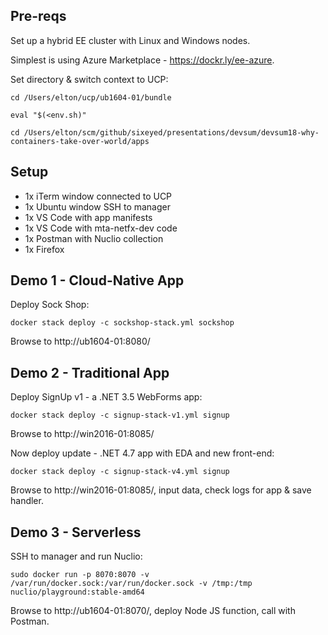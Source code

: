 ## Pre-reqs

Set up a hybrid EE cluster with Linux and Windows nodes.

Simplest is using Azure Marketplace - https://dockr.ly/ee-azure.

Set directory & switch context to UCP:

```
cd /Users/elton/ucp/ub1604-01/bundle

eval "$(<env.sh)"

cd /Users/elton/scm/github/sixeyed/presentations/devsum/devsum18-why-containers-take-over-world/apps
```

## Setup

* 1x iTerm window connected to UCP
* 1x Ubuntu window SSH to manager
* 1x VS Code with app manifests
* 1x VS Code with mta-netfx-dev code
* 1x Postman with Nuclio collection
* 1x Firefox

## Demo 1 - Cloud-Native App

Deploy Sock Shop:

```
docker stack deploy -c sockshop-stack.yml sockshop
```

Browse to http://ub1604-01:8080/

## Demo 2 - Traditional App

Deploy SignUp v1 - a .NET 3.5 WebForms app:

```
docker stack deploy -c signup-stack-v1.yml signup
```

Browse to http://win2016-01:8085/

Now deploy update - .NET 4.7 app with EDA and new front-end:

```
docker stack deploy -c signup-stack-v4.yml signup
```

Browse to http://win2016-01:8085/, input data, check logs for app & save handler.

## Demo 3 - Serverless

SSH to manager and run Nuclio:

```
sudo docker run -p 8070:8070 -v /var/run/docker.sock:/var/run/docker.sock -v /tmp:/tmp nuclio/playground:stable-amd64
```

Browse to http://ub1604-01:8070/, deploy Node JS function, call with Postman.
